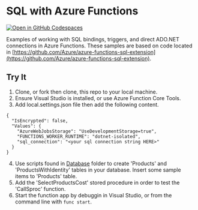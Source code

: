 # SQL with Azure Functions
[![Open in GitHub Codespaces](https://github.com/codespaces/badge.svg)](https://codespaces.new/pjirsa/sql-sproc-function)

Examples of working with SQL bindings, triggers, and direct ADO.NET connections in Azure Functions. These samples are based on code located in [https://github.com/Azure/azure-functions-sql-extension](https://github.com/Azure/azure-functions-sql-extension).

## Try It
1. Clone, or fork then clone, this repo to your local machine.
2. Ensure Visual Studio is installed, or use Azure Function Core Tools.
3. Add local.settings.json file then add the following content.
```
{
  "IsEncrypted": false,
  "Values": {
    "AzureWebJobsStorage": "UseDevelopmentStorage=true",
    "FUNCTIONS_WORKER_RUNTIME": "dotnet-isolated",
    "sql_connection": "<your sql connection string HERE>"
  }
}
```
4. Use scripts found in [Database](./Database) folder to create 'Products' and 'ProductsWithIdentity' tables in your database. Insert some sample items to 'Products' table. 
5. Add the 'SelectProductsCost' stored procedure in order to test the 'CallSproc' function.
6. Start the function app by debuggin in Visual Studio, or from the command line with `func start`.